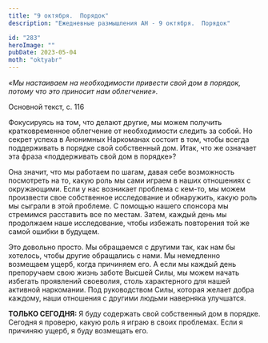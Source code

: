 ```yaml
---
title: "9 октября.  Порядок"
description: "Ежедневные размышления АН - 9 октября.  Порядок"

id: "283"
heroImage: ""
pubDate: 2023-05-04
moth: "oktyabr"
---
```


_«Мы настаиваем на необходимости привести свой дом в порядок, потому что это
приносит нам облегчение»._

Основной текст, с. 116

Фокусируясь на том, что делают другие, мы можем получить кратковременное
облегчение от необходимости следить за собой. Но секрет успеха в Анонимных
Наркоманах состоит в том, чтобы всегда поддерживать в порядке свой собственный
дом. Итак, что же означает эта фраза «поддерживать свой дом в порядке»?

Она значит, что мы работаем по шагам, давая себе возможность посмотреть на то,
какую роль мы сами играем в наших отношениях с окружающими. Если у нас
возникает проблема с кем-то, мы можем произвести свое собственное исследование
и обнаружить, какую роль мы сыграли в этой проблеме. С помощью нашего спонсора
мы стремимся расставить все по местам. Затем, каждый день мы продолжаем наше
исследование, чтобы избежать повторения той же самой ошибки в будущем.

Это довольно просто. Мы обращаемся с другими так, как нам бы хотелось, чтобы
другие обращались с нами. Мы немедленно возмещаем ущерб, когда причиняем его.
А если мы каждый день препоручаем свою жизнь заботе Высшей Силы, мы можем
начать избегать проявлений своеволия, столь характерного для нашей активной
наркомании. Под руководством Силы, которая желает добра каждому, наши
отношения с другими людьми наверняка улучшатся.

**ТОЛЬКО СЕГОДНЯ:** Я буду содержать свой собственный дом в порядке. Сегодня я
проверю, какую роль я играю в своих проблемах. Если я причиняю ущерб, я буду
возмещать его.
